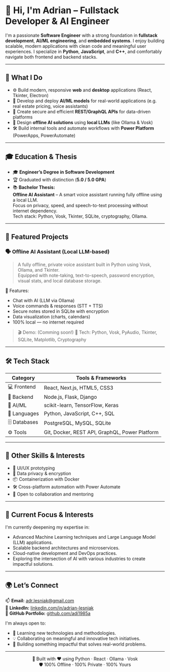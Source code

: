 # 👋 Hi, I'm Adrian – Fullstack Developer & AI Engineer

I'm a passionate **Software Engineer** with a strong foundation in **fullstack development**, **AI/ML engineering**, and **embedded systems**. I enjoy building scalable, modern applications with clean code and meaningful user experiences. I specialize in **Python**, **JavaScript**, and **C++**, and comfortably navigate both frontend and backend stacks.

---

## 🚀 What I Do

- ⚙️ Build modern, responsive **web** and **desktop** applications (React, Tkinter, Electron)
- 🤖 Develop and deploy **AI/ML models** for real-world applications (e.g. real estate pricing, voice assistants)
- 📡 Create secure and efficient **REST/GraphQL APIs** for data-driven platforms
- 🧠 Design **offline AI solutions** using **local LLMs** (like Ollama & Vosk)
- 🛠 Build internal tools and automate workflows with **Power Platform** (PowerApps, PowerAutomate)

---

## 🎓 Education & Thesis

- 🎓 **Engineer’s Degree in Software Development**
- 🏆 Graduated with distinction (**5.0 / 5.0 GPA**)
- 📚 **Bachelor Thesis:**  
  **Offline AI Assistant** – A smart voice assistant running fully offline using a local LLM.  
  Focus on privacy, speed, and speech-to-text processing without internet dependency.  
  Tech stack: Python, Vosk, Tkinter, SQLite, cryptography, Ollama.

---

## 🧠 Featured Projects

### 🗣️ Offline AI Assistant (Local LLM-based)

> A fully offline, private voice assistant built in Python using Vosk, Ollama, and Tkinter.  
> Equipped with note-taking, text-to-speech, password encryption, visual stats, and local database storage.

📌 Features:
- Chat with AI (LLM via Ollama)
- Voice commands & responses (STT + TTS)
- Secure notes stored in SQLite with encryption
- Data visualization (charts, calendars)
- 100% local — no internet required

>🎬 Demo: (Comming soon!)
>🔐 Tech: Python, Vosk, PyAudio, Tkinter, SQLite, Matplotlib, Cryptography

---

## 🛠 Tech Stack

| Category     | Tools & Frameworks |
|--------------|--------------------|
| 💻 Frontend  | React, Next.js, HTML5, CSS3 |
| 🔧 Backend   | Node.js, Flask, Django |
| 🧠 AI/ML     | scikit-learn, TensorFlow, Keras |
| 💬 Languages | Python, JavaScript, C++, SQL |
| 🗄️ Databases | PostgreSQL, MySQL, SQLite |
| ⚙️ Tools     | Git, Docker, REST API, GraphQL, Power Platform |

---

## 🧩 Other Skills & Interests

- 🎨 UI/UX prototyping
- 🔐 Data privacy & encryption
- 📦 Containerization with Docker
- 🛠️ Cross-platform automation with Power Automate
- 🤝 Open to collaboration and mentoring

---

## 🌱 Current Focus & Interests

I'm currently deepening my expertise in:
*   Advanced Machine Learning techniques and Large Language Model (LLM) applications.
*   Scalable backend architectures and microservices.
*   Cloud-native development and DevOps practices.
*   Exploring the intersection of AI with various industries to create impactful solutions.

---

## 🌍 Let’s Connect

📫 **Email:** [adr.lesniak@gmail.com](mailto:adr.lesniak@gmail.com)  
💼 **LinkedIn:** [linkedin.com/in/adrian-lesniak](https://linkedin.com/in/adrian-lesniak)  
📁 **GitHub Portfolio:** [github.com/adi1985a](https://github.com/adi1985a)

I'm always open to:
*   🧠 Learning new technologies and methodologies.
*   💡 Collaborating on meaningful and innovative tech initiatives.
*   🚀 Building something impactful that solves real-world problems.

---

<div align="center">

🧠 Built with ❤️ using Python · React · Ollama · Vosk  
🛡️ 100% Offline · 100% Private · 100% Yours

</div>
